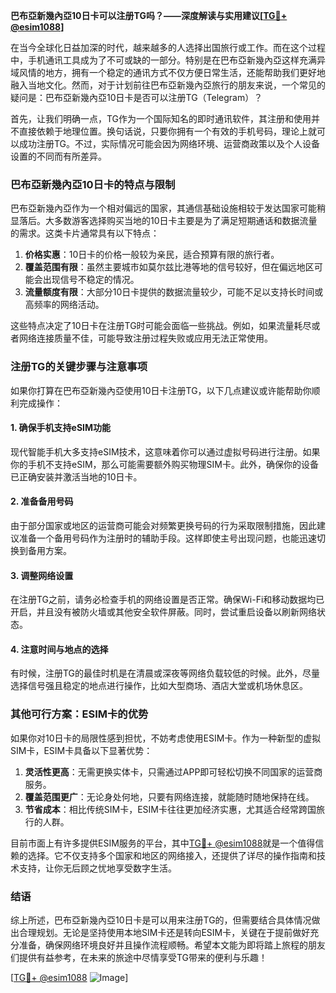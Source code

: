 **巴布亞新幾內亞10日卡可以注册TG吗？——深度解读与实用建议[[TG💪+ @esim1088](https://t.me/s/esim1088)]**

在当今全球化日益加深的时代，越来越多的人选择出国旅行或工作。而在这个过程中，手机通讯工具成为了不可或缺的一部分。特别是在巴布亞新幾內亞这样充满异域风情的地方，拥有一个稳定的通讯方式不仅方便日常生活，还能帮助我们更好地融入当地文化。然而，对于计划前往巴布亞新幾內亞旅行的朋友来说，一个常见的疑问是：巴布亞新幾內亞10日卡是否可以注册TG（Telegram）？

首先，让我们明确一点，TG作为一个国际知名的即时通讯软件，其注册和使用并不直接依赖于地理位置。换句话说，只要你拥有一个有效的手机号码，理论上就可以成功注册TG。不过，实际情况可能会因为网络环境、运营商政策以及个人设备设置的不同而有所差异。

### **巴布亞新幾內亞10日卡的特点与限制**

巴布亞新幾內亞作为一个相对偏远的国家，其通信基础设施相较于发达国家可能稍显落后。大多数游客选择购买当地的10日卡主要是为了满足短期通话和数据流量的需求。这类卡片通常具有以下特点：

1. **价格实惠**：10日卡的价格一般较为亲民，适合预算有限的旅行者。
2. **覆盖范围有限**：虽然主要城市如莫尔兹比港等地的信号较好，但在偏远地区可能会出现信号不稳定的情况。
3. **流量额度有限**：大部分10日卡提供的数据流量较少，可能不足以支持长时间或高频率的网络活动。

这些特点决定了10日卡在注册TG时可能会面临一些挑战。例如，如果流量耗尽或者网络连接质量不佳，可能导致注册过程失败或应用无法正常使用。

### **注册TG的关键步骤与注意事项**

如果你打算在巴布亞新幾內亞使用10日卡注册TG，以下几点建议或许能帮助你顺利完成操作：

#### **1. 确保手机支持eSIM功能**
现代智能手机大多支持eSIM技术，这意味着你可以通过虚拟号码进行注册。如果你的手机不支持eSIM，那么可能需要额外购买物理SIM卡。此外，确保你的设备已正确安装并激活当地的10日卡。

#### **2. 准备备用号码**
由于部分国家或地区的运营商可能会对频繁更换号码的行为采取限制措施，因此建议准备一个备用号码作为注册时的辅助手段。这样即使主号出现问题，也能迅速切换到备用方案。

#### **3. 调整网络设置**
在注册TG之前，请务必检查手机的网络设置是否正常。确保Wi-Fi和移动数据均已开启，并且没有被防火墙或其他安全软件屏蔽。同时，尝试重启设备以刷新网络状态。

#### **4. 注意时间与地点的选择**
有时候，注册TG的最佳时机是在清晨或深夜等网络负载较低的时候。此外，尽量选择信号强且稳定的地点进行操作，比如大型商场、酒店大堂或机场休息区。

### **其他可行方案：ESIM卡的优势**

如果你对10日卡的局限性感到担忧，不妨考虑使用ESIM卡。作为一种新型的虚拟SIM卡，ESIM卡具备以下显著优势：

1. **灵活性更高**：无需更换实体卡，只需通过APP即可轻松切换不同国家的运营商服务。
2. **覆盖范围更广**：无论身处何地，只要有网络连接，就能随时随地保持在线。
3. **节省成本**：相比传统SIM卡，ESIM卡往往更加经济实惠，尤其适合经常跨国旅行的人群。

目前市面上有许多提供ESIM服务的平台，其中[TG💪+ @esim1088](https://t.me/s/esim1088)就是一个值得信赖的选择。它不仅支持多个国家和地区的网络接入，还提供了详尽的操作指南和技术支持，让你无后顾之忧地享受数字生活。

### **结语**

综上所述，巴布亞新幾內亞10日卡是可以用来注册TG的，但需要结合具体情况做出合理规划。无论是坚持使用本地SIM卡还是转向ESIM卡，关键在于提前做好充分准备，确保网络环境良好并且操作流程顺畅。希望本文能为即将踏上旅程的朋友们提供有益参考，在未来的旅途中尽情享受TG带来的便利与乐趣！

[[TG💪+ @esim1088](https://t.me/s/esim1088) ![Image](https://i.postimg.cc/4NQfJmqS/Snipaste-2025-05-13-00-14-12.png)]